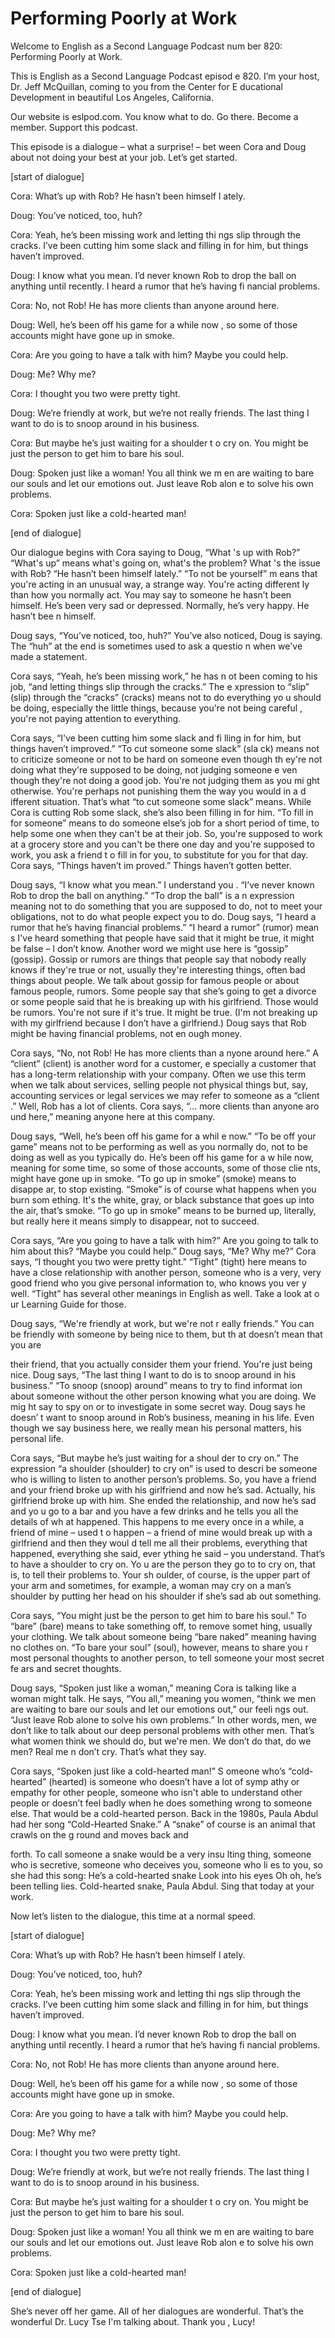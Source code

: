 # Performing Poorly at Work

Welcome to English as a Second Language Podcast num ber 820: Performing Poorly at Work.

This is English as a Second Language Podcast episod e 820. I’m your host, Dr. Jeff McQuillan, coming to you from the Center for E ducational Development in beautiful Los Angeles, California.

Our website is eslpod.com. You know what to do. Go there. Become a member. Support this podcast.

This episode is a dialogue – what a surprise! – bet ween Cora and Doug about not doing your best at your job. Let’s get started.

[start of dialogue]

Cora:  What’s up with Rob? He hasn’t been himself l ately.

Doug:  You’ve noticed, too, huh?

Cora:  Yeah, he’s been missing work and letting thi ngs slip through the cracks. I’ve been cutting him some slack and filling in for  him, but things haven’t improved.

Doug:  I know what you mean. I’d never known Rob to  drop the ball on anything until recently. I heard a rumor that he’s having fi nancial problems.

Cora:  No, not Rob! He has more clients than anyone  around here.

Doug:  Well, he’s been off his game for a while now , so some of those accounts might have gone up in smoke.

Cora:  Are you going to have a talk with him? Maybe  you could help.

Doug:  Me? Why me?

Cora:  I thought you two were pretty tight.

Doug:  We’re friendly at work, but we’re not really  friends. The last thing I want to do is to snoop around in his business.

Cora:  But maybe he’s just waiting for a shoulder t o cry on. You might be just the person to get him to bare his soul.

Doug:  Spoken just like a woman! You all think we m en are waiting to bare our souls and let our emotions out. Just leave Rob alon e to solve his own problems.

Cora:  Spoken just like a cold-hearted man!

[end of dialogue]

Our dialogue begins with Cora saying to Doug, “What 's up with Rob?” “What's up” means what's going on, what's the problem? What 's the issue with Rob? “He hasn’t been himself lately.” “To not be yourself” m eans that you're acting in an unusual way, a strange way. You're acting different ly than how you normally act. You may say to someone he hasn’t been himself. He’s  been very sad or depressed. Normally, he’s very happy. He hasn’t bee n himself.

Doug says, “You’ve noticed, too, huh?” You’ve also noticed, Doug is saying. The “huh” at the end is sometimes used to ask a questio n when we've made a statement.

Cora says, “Yeah, he’s been missing work,” he has n ot been coming to his job, “and letting things slip through the cracks.” The e xpression to “slip” (slip) through the “cracks” (cracks) means not to do everything yo u should be doing, especially the little things, because you're not being careful , you're not paying attention to everything.

Cora says, “I've been cutting him some slack and fi lling in for him, but things haven’t improved.” “To cut someone some slack” (sla ck) means not to criticize someone or not to be hard on someone even though th ey're not doing what they're supposed to be doing, not judging someone e ven though they're not doing a good job. You're not judging them as you mi ght otherwise. You're perhaps not punishing them the way you would in a d ifferent situation. That’s what “to cut someone some slack” means. While Cora is cutting Rob some slack, she’s also been filling in for him. “To fill in for  someone” means to do someone else’s job for a short period of time, to help some one when they can't be at their job. So, you're supposed to work at a grocery store  and you can't be there one day and you're supposed to work, you ask a friend t o fill in for you, to substitute for you for that day. Cora says, “Things haven’t im proved.” Things haven’t gotten better.

Doug says, “I know what you mean.” I understand you . “I’ve never known Rob to drop the ball on anything.” “To drop the ball” is a n expression meaning not to do something that you are supposed to do, not to meet your obligations, not to do what people expect you to do. Doug says, “I heard a  rumor that he’s having financial problems.” “I heard a rumor” (rumor) mean s I've heard something that people have said that it might be true, it might be  false – I don’t know. Another word we might use here is “gossip” (gossip). Gossip  or rumors are things that people say that nobody really knows if they're true  or not, usually they're interesting things, often bad things about people. We talk about gossip for famous people or about famous people, rumors. Some people say that she’s going to get a divorce or some people said that he is breaking up with his girlfriend. Those would be rumors. You're not sure if it's true. It might be true. (I'm not breaking up with my girlfriend because I don’t have a girlfriend.) Doug says that Rob might be having financial problems, not en ough money.

Cora says, “No, not Rob! He has more clients than a nyone around here.” A “client” (client) is another word for a customer, e specially a customer that has a long-term relationship with your company. Often we use this term when we talk about services, selling people not physical things but, say, accounting services or legal services we may refer to someone as a “client .” Well, Rob has a lot of clients. Cora says, “… more clients than anyone aro und here,” meaning anyone here at this company.

Doug says, “Well, he’s been off his game for a whil e now.” “To be off your game” means not to be performing as well as you normally do, not to be doing as well as you typically do. He’s been off his game for a w hile now, meaning for some time, so some of those accounts, some of those clie nts, might have gone up in smoke. “To go up in smoke” (smoke) means to disappe ar, to stop existing. “Smoke” is of course what happens when you burn som ething. It's the white, gray, or black substance that goes up into the air,  that’s smoke. “To go up in smoke” means to be burned up, literally, but really  here it means simply to disappear, not to succeed.

Cora says, “Are you going to have a talk with him?”  Are you going to talk to him about this? “Maybe you could help.” Doug says, “Me?  Why me?” Cora says, “I thought you two were pretty tight.” “Tight” (tight)  here means to have a close relationship with another person, someone who is a very, very good friend who you give personal information to, who knows you ver y well. “Tight” has several other meanings in English as well. Take a look at o ur Learning Guide for those.

Doug says, “We're friendly at work, but we're not r eally friends.” You can be friendly with someone by being nice to them, but th at doesn’t mean that you are

their friend, that you actually consider them your friend. You're just being nice. Doug says, “The last thing I want to do is to snoop  around in his business.” “To snoop (snoop) around” means to try to find informat ion about someone without the other person knowing what you are doing. We mig ht say to spy on or to investigate in some secret way. Doug says he doesn’ t want to snoop around in Rob’s business, meaning in his life. Even though we  say business here, we really mean his personal matters, his personal life.

Cora says, “But maybe he’s just waiting for a shoul der to cry on.” The expression “a shoulder (shoulder) to cry on” is used to descri be someone who is willing to listen to another person’s problems. So, you have a  friend and your friend broke up with his girlfriend and now he’s sad. Actually, his girlfriend broke up with him. She ended the relationship, and now he’s sad and yo u go to a bar and you have a few drinks and he tells you all the details of wh at happened. This happens to me every once in a while, a friend of mine – used t o happen – a friend of mine would break up with a girlfriend and then they woul d tell me all their problems, everything that happened, everything she said, ever ything he said – you understand. That’s to have a shoulder to cry on. Yo u are the person they go to to cry on, that is, to tell their problems to. Your sh oulder, of course, is the upper part of your arm and sometimes, for example, a woman may  cry on a man’s shoulder by putting her head on his shoulder if she’s sad ab out something.

Cora says, “You might just be the person to get him  to bare his soul.” To “bare” (bare) means to take something off, to remove somet hing, usually your clothing. We talk about someone being “bare naked” meaning having no clothes on. “To bare your soul” (soul), however, means to share you r most personal thoughts to another person, to tell someone your most secret fe ars and secret thoughts.

Doug says, “Spoken just like a woman,” meaning Cora  is talking like a woman might talk. He says, “You all,” meaning you women, “think we men are waiting to bare our souls and let our emotions out,” our feeli ngs out. “Just leave Rob alone to solve his own problems.” In other words, men, we  don’t like to talk about our deep personal problems with other men. That’s what women think we should do, but we're men. We don’t do that, do we men? Real me n don’t cry. That’s what they say.

Cora says, “Spoken just like a cold-hearted man!” S omeone who’s “cold-hearted” (hearted) is someone who doesn’t have a lot of symp athy or empathy for other people, someone who isn't able to understand other people or doesn’t feel badly when he does something wrong to someone else. That would be a cold-hearted person. Back in the 1980s, Paula Abdul had her song  “Cold-Hearted Snake.” A “snake” of course is an animal that crawls on the g round and moves back and

forth. To call someone a snake would be a very insu lting thing, someone who is secretive, someone who deceives you, someone who li es to you, so she had this song: He’s a cold-hearted snake Look into his eyes Oh oh, he’s been telling lies. Cold-hearted snake, Paula Abdul. Sing that today at  your work.

Now let’s listen to the dialogue, this time at a normal speed.

[start of dialogue]

Cora:  What’s up with Rob? He hasn’t been himself l ately.

Doug:  You’ve noticed, too, huh?

Cora:  Yeah, he’s been missing work and letting thi ngs slip through the cracks. I’ve been cutting him some slack and filling in for  him, but things haven’t improved.

Doug:  I know what you mean. I’d never known Rob to  drop the ball on anything until recently. I heard a rumor that he’s having fi nancial problems.

Cora:  No, not Rob! He has more clients than anyone  around here.

Doug:  Well, he’s been off his game for a while now , so some of those accounts might have gone up in smoke.

Cora:  Are you going to have a talk with him? Maybe  you could help.

Doug:  Me? Why me?

Cora:  I thought you two were pretty tight.

Doug:  We’re friendly at work, but we’re not really  friends. The last thing I want to do is to snoop around in his business.

Cora:  But maybe he’s just waiting for a shoulder t o cry on. You might be just the person to get him to bare his soul.

Doug:  Spoken just like a woman! You all think we m en are waiting to bare our souls and let our emotions out. Just leave Rob alon e to solve his own problems.

 Cora:  Spoken just like a cold-hearted man!

[end of dialogue]

She’s never off her game. All of her dialogues are wonderful. That’s the wonderful Dr. Lucy Tse I'm talking about. Thank you , Lucy!





